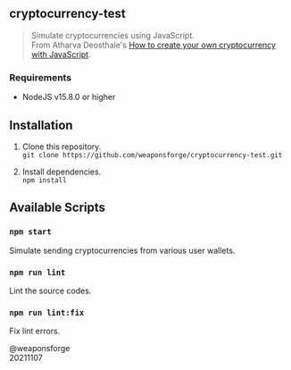 ## cryptocurrency-test

> Simulate cryptocurrencies using JavaScript.  
> From Atharva Deosthale's [How to create your own cryptocurrency with JavaScript](https://blog.logrocket.com/how-to-create-cryptocurrency-javascript/).

### Requirements

- NodeJS v15.8.0 or higher

## Installation

1. Clone this repository.  
`git clone https://github.com/weaponsforge/cryptocurrency-test.git`

2. Install dependencies.  
`npm install`

## Available Scripts

### `npm start`

Simulate sending cryptocurrencies from various user wallets.

### `npm run lint`

Lint the source codes.

### `npm run lint:fix`

Fix lint errors.


@weaponsforge  
20211107
